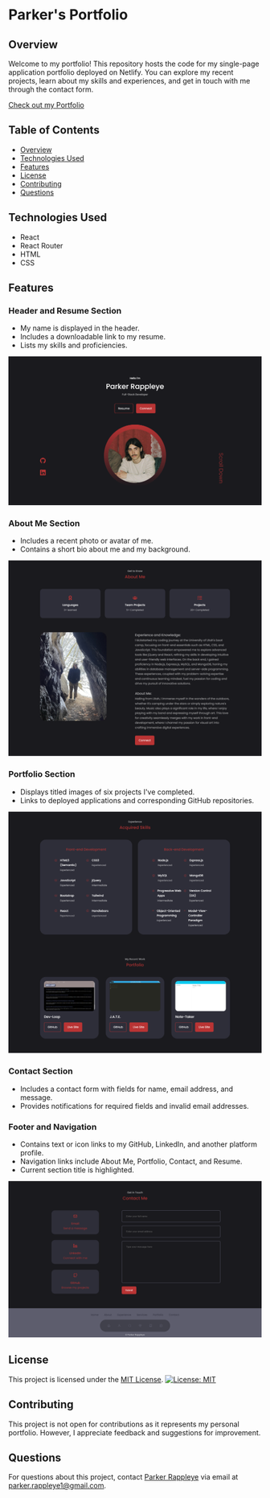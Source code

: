 # Parker's Portfolio

## Overview
Welcome to my portfolio! This repository hosts the code for my single-page application portfolio deployed on Netlify. You can explore my recent projects, learn about my skills and experiences, and get in touch with me through the contact form.

[Check out my Portfolio](https://main--parker-rappleye-portfolio.netlify.app)

## Table of Contents
- [Overview](#overview)
- [Technologies Used](#technologies-used)
- [Features](#features)
- [License](#license)
- [Contributing](#contributing)
- [Questions](#questions)

## Technologies Used

- React
- React Router
- HTML
- CSS

## Features

### Header and Resume Section
- My name is displayed in the header.
- Includes a downloadable link to my resume.
- Lists my skills and proficiencies.
  
![Header](src/assets/header.png)

### About Me Section
- Includes a recent photo or avatar of me.
- Contains a short bio about me and my background.
  
![About Me](src/assets/about.png)

### Portfolio Section
- Displays titled images of six projects I've completed.
- Links to deployed applications and corresponding GitHub repositories.
  
![Portfolio](src/assets/projects.png)

### Contact Section
- Includes a contact form with fields for name, email address, and message.
- Provides notifications for required fields and invalid email addresses.

### Footer and Navigation
- Contains text or icon links to my GitHub, LinkedIn, and another platform profile.
- Navigation links include About Me, Portfolio, Contact, and Resume.
- Current section title is highlighted.
  
![Footer and Navigation](src/assets/contact-footer.png)

## License

This project is licensed under the [MIT License](./LICENSE).
[![License: MIT](https://img.shields.io/badge/License-MIT-yellow.svg)](./LICENSE)

## Contributing

This project is not open for contributions as it represents my personal portfolio. However, I appreciate feedback and suggestions for improvement.

## Questions
For questions about this project, contact [Parker Rappleye](https://github.com/prappleman) via email at parker.rappleye1@gmail.com.

